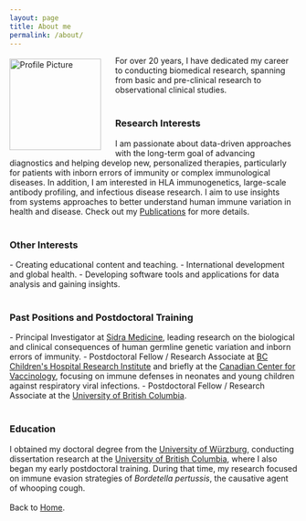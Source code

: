 ```yaml
---
layout: page
title: About me
permalink: /about/
---
```


<img src="{{ '/assets/img/profile-pic.jpg' | relative_url }}" alt="Profile Picture" style="float: left; margin: 5px 25px 0 0;" width="160px">

For over 20 years, I have dedicated my career to conducting biomedical research, spanning from basic and pre-clinical research to observational clinical studies.
<br>
<br>
<h3>Research Interests</h3>
I am passionate about data-driven approaches with the long-term goal of advancing diagnostics and helping develop new, personalized therapies, particularly for patients with inborn errors of immunity or complex immunological diseases. In addition, I am interested in HLA immunogenetics, large-scale antibody profiling, and infectious disease research. I aim to use insights from systems approaches to better understand human immune variation in health and disease. Check out my <a href="{{ '/publications/' | relative_url }}">Publications</a> for more details.
<br>
<br>
<h3>Other Interests</h3>
- Creating educational content and teaching.
- International development and global health.
- Developing software tools and applications for data analysis and gaining insights.
<br>
<br>
<h3>Past Positions and Postdoctoral Training</h3>
- Principal Investigator at <a href="{{ 'https://www.sidra.org/' }}">Sidra Medicine</a>, leading research on the biological and clinical consequences of human germline genetic variation and inborn errors of immunity.
- Postdoctoral Fellow / Research Associate at <a href="{{ 'https://bcchr.ca/' }}">BC Children's Hospital Research Institute</a> and briefly at the <a href="{{ 'https://centerforvaccinology.ca/' }}">Canadian Center for Vaccinology</a>, focusing on immune defenses in neonates and young children against respiratory viral infections.
- Postdoctoral Fellow / Research Associate at the <a href="{{ 'https://www.ubc.ca/' }}">University of British Columbia</a>.
<br>
<br>
<h3>Education</h3>
I obtained my doctoral degree from the <a href="{{ 'https://www.uni-wuerzburg.de/en/' }}">University of Würzburg</a>, conducting dissertation research at the <a href="{{ 'https://www.ubc.ca/' }}">University of British Columbia</a>, where I also began my early postdoctoral training. During that time, my research focused on immune evasion strategies of <i>Bordetella pertussis</i>, the causative agent of whooping cough.
<br>
<br>
Back to <a href="{{ '/' | relative_url }}">Home</a>.